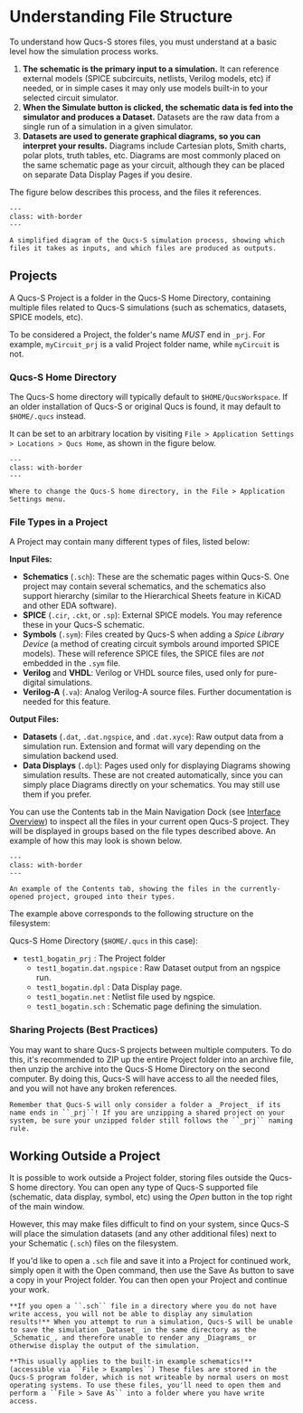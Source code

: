 # Understanding File Structure

To understand how Qucs-S stores files, you must understand at a basic level how the simulation process works.

1. **The schematic is the primary input to a simulation.** It can reference external models (SPICE subcircuits, netlists, Verilog models, etc) if needed, or in simple cases it may only use models built-in to your selected circuit simulator.
2. **When the Simulate button is clicked, the schematic data is fed into the simulator and produces a Dataset.** Datasets are the raw data from a single run of a simulation in a given simulator.
3. **Datasets are used to generate graphical diagrams, so you can interpret your results.** Diagrams include Cartesian plots, Smith charts, polar plots, truth tables, etc. Diagrams are most commonly placed on the same schematic page as your circuit, although they can be placed on separate Data Display Pages if you desire.

The figure below describes this process, and the files it references.

```{figure} /getting-started/images/project-flowchart.drawio.png
---
class: with-border
---

A simplified diagram of the Qucs-S simulation process, showing which files it takes as inputs, and which files are produced as outputs.
```

## Projects

A Qucs-S Project is a folder in the Qucs-S Home Directory, containing multiple files related to Qucs-S simulations (such as schematics, datasets, SPICE models, etc).

To be considered a Project, the folder's name _MUST_ end in ``_prj``. For example, ``myCircuit_prj`` is a valid Project folder name, while ``myCircuit`` is not.

### Qucs-S Home Directory

The Qucs-S home directory will typically default to ``$HOME/QucsWorkspace``. If an older installation of Qucs-S or original Qucs is found, it may default to ``$HOME/.qucs`` instead.

It can be set to an arbitrary location by visiting ``File > Application Settings > Locations > Qucs Home``, as shown in the figure below.

```{figure} /getting-started/images/qucs-s-home-settings.png
---
class: with-border
---

Where to change the Qucs-S home directory, in the File > Application Settings menu.
```

### File Types in a Project

A Project may contain many different types of files, listed below:

**Input Files:**
* **Schematics** (``.sch``): These are the schematic pages within Qucs-S. One project may contain several schematics, and the schematics also support hierarchy (similar to the Hierarchical Sheets feature in KiCAD and other EDA software).
* **SPICE** (``.cir``, ``.ckt``, or ``.sp``): External SPICE models. You may reference these in your Qucs-S schematic.
* **Symbols** (``.sym``): Files created by Qucs-S when adding a _Spice Library Device_ (a method of creating circuit symbols around imported SPICE models). These will reference SPICE files, the SPICE files are _not_ embedded in the ``.sym`` file.
* **Verilog** and **VHDL**: Verilog or VHDL source files, used only for pure-digital simulations.
* **Verilog-A** (``.va``): Analog Verilog-A source files. Further documentation is needed for this feature.

**Output Files:**
* **Datasets** (``.dat``, ``.dat.ngspice``, and ``.dat.xyce``): Raw output data from a simulation run. Extension and format will vary depending on the simulation backend used.
* **Data Displays** (``.dpl``): Pages used only for displaying Diagrams showing simulation results. These are not created automatically, since you can simply place Diagrams directly on your schematics. You may still use them if you prefer.

You can use the Contents tab in the Main Navigation Dock (see [Interface Overview](/getting-started/interface-overview)) to inspect all the files in your current open Qucs-S project. They will be displayed in groups based on the file types described above. An example of how this may look is shown below.

```{figure} /getting-started/images/contents-tab.png
---
class: with-border
---

An example of the Contents tab, showing the files in the currently-opened project, grouped into their types.
```

The example above corresponds to the following structure on the filesystem:

Qucs-S Home Directory (``$HOME/.qucs`` in this case):
* ``test1_bogatin_prj`` : The Project folder
  * ``test1_bogatin.dat.ngspice`` : Raw Dataset output from an ngspice run.
  * ``test1_bogatin.dpl`` : Data Display page.
  * ``test1_bogatin.net`` : Netlist file used by ngspice.
  * ``test1_bogatin.sch`` : Schematic page defining the simulation.

### Sharing Projects (Best Practices)

You may want to share Qucs-S projects between multiple computers. To do this, it's recommended to ZIP up the entire Project folder into an archive file, then unzip the archive into the Qucs-S Home Directory on the second computer. By doing this, Qucs-S will have access to all the needed files, and you will not have any broken references.

```{warning}
Remember that Qucs-S will only consider a folder a _Project_ if its name ends in ``_prj``! If you are unzipping a shared project on your system, be sure your unzipped folder still follows the ``_prj`` naming rule.
```

## Working Outside a Project

It is possible to work outside a Project folder, storing files outside the Qucs-S home directory. You can open any type of Qucs-S supported file (schematic, data display, symbol, etc) using the _Open_ button in the top right of the main window.

However, this may make files difficult to find on your system, since Qucs-S will place the simulation datasets (and any other additional files) next to your Schematic (``.sch``) files on the filesystem.

If you'd like to open a ``.sch`` file and save it into a Project for continued work, simply open it with the Open command, then use the Save As button to save a copy in your Project folder. You can then open your Project and continue your work. 

```{warning}
**If you open a ``.sch`` file in a directory where you do not have write access, you will not be able to display any simulation results!** When you attempt to run a simulation, Qucs-S will be unable to save the simulation _Dataset_ in the same directory as the _Schematic_, and therefore unable to render any _Diagrams_ or otherwise display the output of the simulation.

**This usually applies to the built-in example schematics!** (accessible via ``File > Examples``) These files are stored in the Qucs-S program folder, which is not writeable by normal users on most operating systems. To use these files, you'll need to open them and perform a ``File > Save As`` into a folder where you have write access.
```
